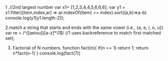 

1 .//2nd largest number
  var x1= [1,2,3,4,4,5,6,6,6];
  var y1 = x1.filter((item,index,ar) => ar.indexOf(item) == index).sort((a,b)=>a-b)
  console.log(y1[y1.length-2]);
  
2.match a string that starts and ends with the same vowel (i.e., {a, e, i, o, u})
  var re =  /^([aeiou])[a-z]*\1$/ (/1 uses backreference to match first matched set);
  
3. Factorial of N numbers.
    function fact(n){
	    if(n == 1) return 1;
    return n*fact(n-1)
    }
  console.log(fact(7))
